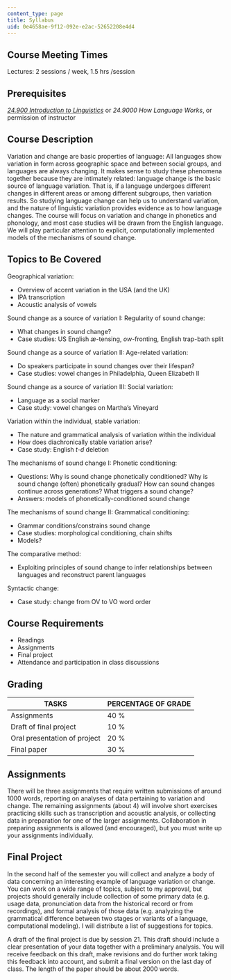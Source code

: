 ```yaml
---
content_type: page
title: Syllabus
uid: 0e4658ae-9f12-092e-e2ac-52652208e4d4
---
```


Course Meeting Times
--------------------

Lectures: 2 sessions / week, 1.5 hrs /session

Prerequisites
-------------

[_24.900 Introduction to Linguistics_](/courses/24-900-introduction-to-linguistics-fall-2012/) or _24.9000 How Language Works_, or permission of instructor

Course Description
------------------

Variation and change are basic properties of language: All languages show variation in form across geographic space and between social groups, and languages are always changing. It makes sense to study these phenomena together because they are intimately related: language change is the basic source of language variation. That is, if a language undergoes different changes in different areas or among different subgroups, then variation results. So studying language change can help us to understand variation, and the nature of linguistic variation provides evidence as to how language changes. The course will focus on variation and change in phonetics and phonology, and most case studies will be drawn from the English language. We will play particular attention to explicit, computationally implemented models of the mechanisms of sound change.

Topics to Be Covered
--------------------

Geographical variation:

*   Overview of accent variation in the USA (and the UK)
*   IPA transcription
*   Acoustic analysis of vowels

Sound change as a source of variation I: Regularity of sound change:

*   What changes in sound change?
*   Case studies: US English _æ_\-tensing, _ow_\-fronting, English trap-bath split

Sound change as a source of variation II: Age-related variation:

*   Do speakers participate in sound changes over their lifespan?
*   Case studies: vowel changes in Philadelphia, Queen Elizabeth II

Sound change as a source of variation III: Social variation:

*   Language as a social marker
*   Case study: vowel changes on Martha’s Vineyard

Variation within the individual, stable variation:

*   The nature and grammatical analysis of variation within the individual
*   How does diachronically stable variation arise?
*   Case study: English _t-d_ deletion

The mechanisms of sound change I: Phonetic conditioning:

*   Questions: Why is sound change phonetically conditioned? Why is sound change (often) phonetically gradual? How can sound changes continue across generations? What triggers a sound change?
*   Answers: models of phonetically-conditioned sound change

The mechanisms of sound change II: Grammatical conditioning:

*   Grammar conditions/constrains sound change
*   Case studies: morphological conditioning, chain shifts
*   Models?

The comparative method:

*   Exploiting principles of sound change to infer relationships between languages and reconstruct parent languages

Syntactic change:

*   Case study: change from OV to VO word order

Course Requirements
-------------------

*   Readings
*   Assignments
*   Final project
*   Attendance and participation in class discussions

Grading
-------

| TASKS | PERCENTAGE OF GRADE |
| --- | --- |
| Assignments | 40 % |
| Draft of final project | 10 % |
| Oral presentation of project | 20 % |
| Final paper | 30 % 

Assignments
-----------

There will be three assignments that require written submissions of around 1000 words, reporting on analyses of data pertaining to variation and change. The remaining assignments (about 4) will involve short exercises practicing skills such as transcription and acoustic analysis, or collecting data in preparation for one of the larger assignments. Collaboration in preparing assignments is allowed (and encouraged), but you must write up your assignments individually.

Final Project
-------------

In the second half of the semester you will collect and analyze a body of data concerning an interesting example of language variation or change. You can work on a wide range of topics, subject to my approval, but projects should generally include collection of some primary data (e.g. usage data, pronunciation data from the historical record or from recordings), and formal analysis of those data (e.g. analyzing the grammatical difference between two stages or variants of a language, computational modeling). I will distribute a list of suggestions for topics.

  
A draft of the final project is due by session 21. This draft should include a clear presentation of your data together with a preliminary analysis. You will receive feedback on this draft, make revisions and do further work taking this feedback into account, and submit a final version on the last day of class. The length of the paper should be about 2000 words.